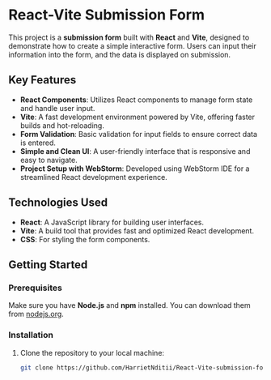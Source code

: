 # React-Vite Submission Form

This project is a **submission form** built with **React** and **Vite**, designed to demonstrate how to create a simple interactive form. Users can input their information into the form, and the data is displayed on submission.

## Key Features
- **React Components**: Utilizes React components to manage form state and handle user input.
- **Vite**: A fast development environment powered by Vite, offering faster builds and hot-reloading.
- **Form Validation**: Basic validation for input fields to ensure correct data is entered.
- **Simple and Clean UI**: A user-friendly interface that is responsive and easy to navigate.
- **Project Setup with WebStorm**: Developed using WebStorm IDE for a streamlined React development experience.

## Technologies Used
- **React**: A JavaScript library for building user interfaces.
- **Vite**: A build tool that provides fast and optimized React development.
- **CSS**: For styling the form components.

## Getting Started

### Prerequisites
Make sure you have **Node.js** and **npm** installed. You can download them from [nodejs.org](https://nodejs.org/).

### Installation

1. Clone the repository to your local machine:
   ```bash
   git clone https://github.com/HarrietNditii/React-Vite-submission-form.git
